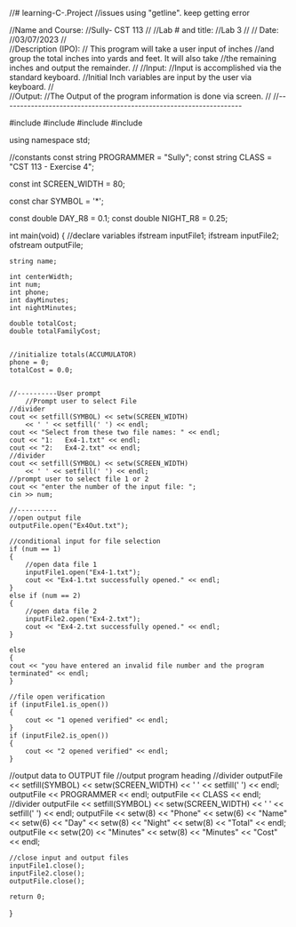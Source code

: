 //# learning-C-.Project
//issues using "getline". keep getting error

//Name and Course:
//Sully- CST 113
// 
//Lab # and title:
//Lab 3
//
// Date:
//03/07/2023
//  
//Description (IPO): 
// This program will take a user input of inches
//and group the total inches into yards and feet. It will also take
//the remaining inches and output the remainder.
// 
//Input:
//Input is accomplished via the standard keyboard. 
//Initial Inch variables are input by the user via keyboard.
//  
//Output: 
//The Output of the program information is done via screen. 
// 
//-------------------------------------------------------------------

#include <iostream>
#include <iomanip>
#include <fstream>
#include <string>

using namespace std;

//constants
const string PROGRAMMER = "Sully";
const string CLASS = "CST 113 - Exercise 4";

const int SCREEN_WIDTH = 80;

const char SYMBOL = '*';

const double DAY_R8 = 0.1;
const double NIGHT_R8 = 0.25;



int main(void)
{
	//declare variables
	ifstream inputFile1;
	ifstream inputFile2;
	ofstream outputFile;

	string name;

	int centerWidth;
	int num;
	int phone;
	int dayMinutes;
	int nightMinutes;

	double totalCost;
	double totalFamilyCost;


	//initialize totals(ACCUMULATOR)
	phone = 0;
	totalCost = 0.0;


	//----------User prompt	
		//Prompt user to select File
	//divider
	cout << setfill(SYMBOL) << setw(SCREEN_WIDTH)
		<< ' ' << setfill(' ') << endl;
	cout << "Select from these two file names: " << endl;
	cout << "1:   Ex4-1.txt" << endl;
	cout << "2:   Ex4-2.txt" << endl;
	//divider
	cout << setfill(SYMBOL) << setw(SCREEN_WIDTH)
		<< ' ' << setfill(' ') << endl;
	//prompt user to select file 1 or 2
	cout << "enter the number of the input file: ";
	cin >> num;

	//----------
	//open output file
	outputFile.open("Ex4Out.txt");

	//conditional input for file selection
	if (num == 1) 
	{
		//open data file 1
		inputFile1.open("Ex4-1.txt");
		cout << "Ex4-1.txt successfully opened." << endl;
	}
	else if (num == 2) 
	{
		//open data file 2
		inputFile2.open("Ex4-2.txt");
		cout << "Ex4-2.txt successfully opened." << endl;
	}

	else 
	{
	cout << "you have entered an invalid file number and the program terminated" << endl;
	}

	//file open verification 
	if (inputFile1.is_open())
	{
		cout << "1 opened verified" << endl;
	}
	if (inputFile2.is_open())
	{
		cout << "2 opened verified" << endl;
	}


//output data to OUTPUT file
	//output program heading
	//divider
	outputFile << setfill(SYMBOL) << setw(SCREEN_WIDTH) 
		       << ' ' << setfill(' ') << endl;
	outputFile << PROGRAMMER << endl;
	outputFile << CLASS << endl;
	//divider
	outputFile << setfill(SYMBOL) << setw(SCREEN_WIDTH) 
			   << ' ' << setfill(' ') << endl;
	outputFile << setw(8) << "Phone" << setw(6) << "Name" << setw(6) << "Day" 
			   << setw(8) << "Night" << setw(8) << "Total" << endl;
	outputFile << setw(20) << "Minutes" << setw(8) << "Minutes" << "Cost" << endl;

	 

	
	
	
	
	//close input and output files
	inputFile1.close();
	inputFile2.close();
	outputFile.close();

	return 0;
}

